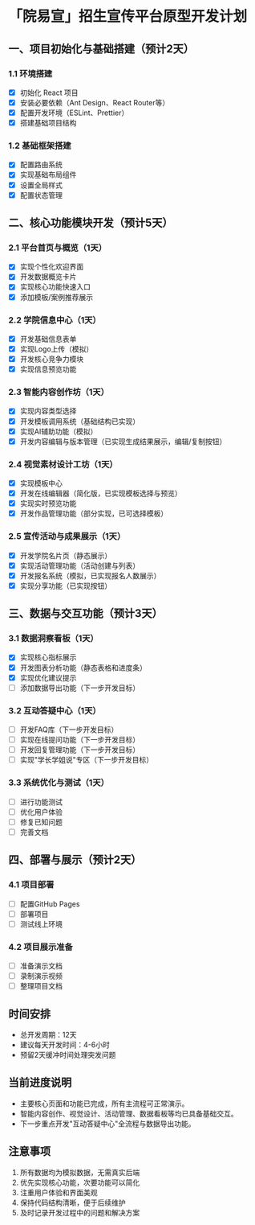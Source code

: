 # 「院易宣」招生宣传平台原型开发计划

## 一、项目初始化与基础搭建（预计2天）

### 1.1 环境搭建

- [x] 初始化 React 项目
- [x] 安装必要依赖（Ant Design、React Router等）
- [x] 配置开发环境（ESLint、Prettier）
- [x] 搭建基础项目结构

### 1.2 基础框架搭建

- [x] 配置路由系统
- [x] 实现基础布局组件
- [x] 设置全局样式
- [x] 配置状态管理

## 二、核心功能模块开发（预计5天）

### 2.1 平台首页与概览（1天）

- [x] 实现个性化欢迎界面
- [x] 开发数据概览卡片
- [x] 实现核心功能快速入口
- [x] 添加模板/案例推荐展示

### 2.2 学院信息中心（1天）

- [x] 开发基础信息表单
- [x] 实现Logo上传（模拟）
- [x] 开发核心竞争力模块
- [x] 实现信息预览功能

### 2.3 智能内容创作坊（1天）

- [x] 实现内容类型选择
- [x] 开发模板调用系统（基础结构已实现）
- [x] 实现AI辅助功能（模拟）
- [x] 开发内容编辑与版本管理（已实现生成结果展示，编辑/复制按钮）

### 2.4 视觉素材设计工坊（1天）

- [x] 实现模板中心
- [x] 开发在线编辑器（简化版，已实现模板选择与预览）
- [x] 实现实时预览功能
- [x] 开发作品管理功能（部分实现，已可选择模板）

### 2.5 宣传活动与成果展示（1天）

- [x] 开发学院名片页（静态展示）
- [x] 实现活动管理功能（活动创建与列表）
- [x] 开发报名系统（模拟，已实现报名人数展示）
- [x] 实现分享功能（已实现按钮）

## 三、数据与交互功能（预计3天）

### 3.1 数据洞察看板（1天）

- [x] 实现核心指标展示
- [x] 开发图表分析功能（静态表格和进度条）
- [x] 实现优化建议提示
- [ ] 添加数据导出功能（下一步开发目标）

### 3.2 互动答疑中心（1天）

- [ ] 开发FAQ库（下一步开发目标）
- [ ] 实现在线提问功能（下一步开发目标）
- [ ] 开发回复管理功能（下一步开发目标）
- [ ] 实现"学长学姐说"专区（下一步开发目标）

### 3.3 系统优化与测试（1天）

- [ ] 进行功能测试
- [ ] 优化用户体验
- [ ] 修复已知问题
- [ ] 完善文档

## 四、部署与展示（预计2天）

### 4.1 项目部署

- [ ] 配置GitHub Pages
- [ ] 部署项目
- [ ] 测试线上环境

### 4.2 项目展示准备

- [ ] 准备演示文档
- [ ] 录制演示视频
- [ ] 整理项目文档

## 时间安排

- 总开发周期：12天
- 建议每天开发时间：4-6小时
- 预留2天缓冲时间处理突发问题

## 当前进度说明

- 主要核心页面和功能已完成，所有主流程可正常演示。
- 智能内容创作、视觉设计、活动管理、数据看板等均已具备基础交互。
- 下一步重点开发"互动答疑中心"全流程与数据导出功能。

## 注意事项

1. 所有数据均为模拟数据，无需真实后端
2. 优先实现核心功能，次要功能可以简化
3. 注重用户体验和界面美观
4. 保持代码结构清晰，便于后续维护
5. 及时记录开发过程中的问题和解决方案
